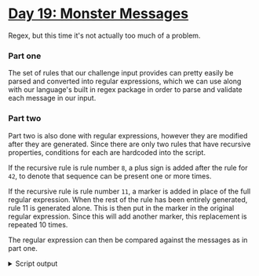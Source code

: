 # [Day 19: Monster Messages](https://adventofcode.com/2020/day/19)

Regex, but this time it's not actually too much of a problem.

### Part one

The set of rules that our challenge input provides can pretty easily be parsed and converted into regular expressions, which we can use along with our language's built in regex package in order to parse and validate each message in our input.

### Part two

Part two is also done with regular expressions, however they are modified after they are generated. Since there are only two rules that have recursive properties, conditions for each are hardcoded into the script.

If the recursive rule is rule number `8`, a plus sign is added after the rule for `42`, to denote that sequence can be present one or more times.

If the recursive rule is rule number `11`, a marker is added in place of the full regular expression. When the rest of the rule has been entirely generated, rule 11 is generated alone. This is then put in the marker in the original regular expression. Since this will add another marker, this replacement is repeated 10 times.

The regular expression can then be compared against the messages as in part one.

<details><summary>Script output</summary>

```
❯ python .\python\
AoC 2020: day 19 - Monster Messages
Python 3.8.5

Test cases
1.1 pass
2.1 pass

Answers
Part 1: 222
Part 2: 339
```

</details>
